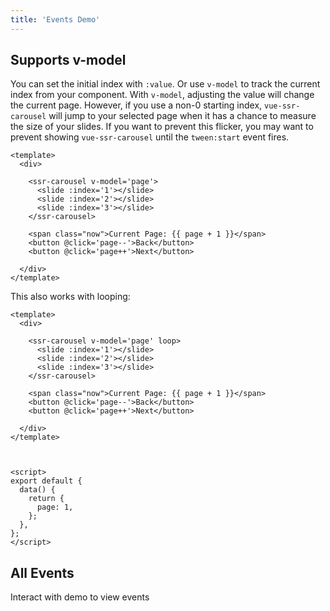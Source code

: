 ```yaml
---
title: 'Events Demo'
---
```


## Supports v-model

You can set the initial index with `:value`. Or use `v-model` to track the current index from your component.  With `v-model`, adjusting the value will change the current page.  However, if you use a non-0 starting index, `vue-ssr-carousel` will jump to your selected page when it has a chance to measure the size of your slides.  If you want to prevent this flicker, you may want to prevent showing `vue-ssr-carousel` until the `tween:start` event fires.

<demos-events-v-model></demos-events-v-model>

```vue
<template>
  <div>

    <ssr-carousel v-model='page'>
      <slide :index='1'></slide>
      <slide :index='2'></slide>
      <slide :index='3'></slide>
    </ssr-carousel>

    <span class="now">Current Page: {{ page + 1 }}</span>
    <button @click='page--'>Back</button>
    <button @click='page++'>Next</button>

  </div>
</template>
```

This also works with looping:

<demos-events-v-model loop></demos-events-v-model>

```vue
<template>
  <div>

    <ssr-carousel v-model='page' loop>
      <slide :index='1'></slide>
      <slide :index='2'></slide>
      <slide :index='3'></slide>
    </ssr-carousel>

    <span class="now">Current Page: {{ page + 1 }}</span>
    <button @click='page--'>Back</button>
    <button @click='page++'>Next</button>

  </div>
</template>



<script>
export default {
  data() {
    return {
      page: 1,
    };
  },
};
</script>
```

## All Events

Interact with demo to view events

<demos-events-all></demos-events-all>
